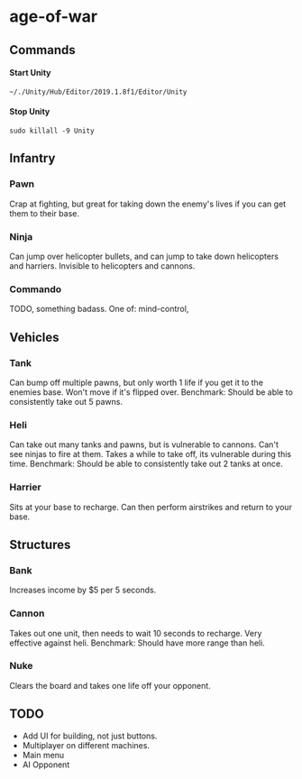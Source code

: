 # age-of-war

## Commands

#### Start Unity
`~/./Unity/Hub/Editor/2019.1.8f1/Editor/Unity`

#### Stop Unity
`sudo killall -9 Unity`

## Infantry

### Pawn

Crap at fighting, but great for taking down the enemy's lives if you can get them to their base.

### Ninja

Can jump over helicopter bullets, and can jump to take down helicopters and harriers. Invisible to helicopters and cannons.

### Commando

TODO, something badass. One of: mind-control, 

## Vehicles

### Tank

Can bump off multiple pawns, but only worth 1 life if you get it to the enemies base.
Won't move if it's flipped over.
Benchmark: Should be able to consistently take out 5 pawns.

### Heli

Can take out many tanks and pawns, but is vulnerable to cannons. Can't see ninjas to fire at them. Takes a while to take off, its vulnerable during this time.
Benchmark: Should be able to consistently take out 2 tanks at once.

### Harrier

Sits at your base to recharge. Can then perform airstrikes and return to your base.

## Structures

### Bank

Increases income by $5 per 5 seconds.

### Cannon

Takes out one unit, then needs to wait 10 seconds to recharge. Very effective against heli.
Benchmark: Should have more range than heli.

### Nuke

Clears the board and takes one life off your opponent.

## TODO

 - Add UI for building, not just buttons.
 - Multiplayer on different machines.
 - Main menu
 - AI Opponent



